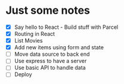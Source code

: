# Just some notes

*[x] Say hello to React - Build stuff with Parcel
*[x] Routing in React
*[x] List Movies
*[x] Add new items using form and state
*[ ] Move data source to back end
*[ ] Use express to have a server
*[ ] Use basic API to handle data
*[ ] Deploy
